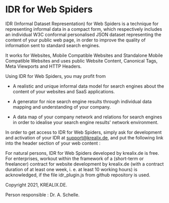# IDR for Web Spiders

IDR (Informal Dataset Representation) for Web Spiders is a technique for representing informal data in a compact form, which respectively includes an individual W3C conformal personalised JSON dataset representing the content of your public web page, in order to improve the quality of information sent to standard search engines.

It works for Websites, Mobile Compatible Websites and Standalone Mobile Compatible Websites and uses public Website Content, Canonical Tags, Meta Viewports and HTTP Headers.

Using IDR for Web Spiders, you may profit from

- A realistic and unique informal data model for search engines about the content of your websites and SaaS applications. 

- A generator for nice search engine results through individual data mapping and understanding of your company.
 
- A data map of your company network and relations for search engines in order to idealise your search engine results' network environment.
 
In order to get access to IDR for Web Spiders, simply ask for development and activation of your IDR at support@krealix.de, and put the following link into the header section of your web content : 

<p>
<script src=".../yourfilepath/idr_plugin.js"></script>
<p>
	
For natural persons, IDR for Web Spiders developed by krealix.de is free. For enterprises, workout within the framework of a (short-term or freelancer) contract for website development by krealix.de (with a contract duration of at least one week, i. e. at least 10 working hours) is acknowledged, if the file idr_plugin.js from github repository is used.
	
Copyright 2021, KREALIX.DE. 
	
Person responsible : Dr. A. Schelle.
